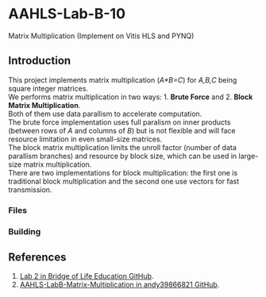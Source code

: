 # AAHLS-Lab-B-10
Matrix Multiplication (Implement on Vitis HLS and PYNQ)
## Introduction
This project implements matrix multiplication (_A*B=C_) for _A,B,C_ being square integer matrices.  
We performs matrix multiplication in two ways: 1. **Brute Force** and 2. **Block Matrix Multiplication**.  
Both of them use data parallism to accelerate computation.  
The brute force implementation uses full paralism on inner products (between rows of _A_ and columns of _B_) but is not flexible and will face resource limitation in even small-size matrices.  
The block matrix multiplication limits the unroll factor (number of data parallism branches) and resource by block size, which can be used in large-size matrix multiplication.  
There are two implementations for block multiplication: the first one is traditional block multiplication and the second one use vectors for fast transmission.
### Files

### Building

## References
1. [Lab 2 in Bridge of Life Education GitHub](https://github.com/bol-edu/course-lab_2).<br>
2. [AAHLS-LabB-Matrix-Multiplication in andy39866821 GitHub](https://github.com/andy39866821/AAHLS-LabB-Matrix-Multiplication).
